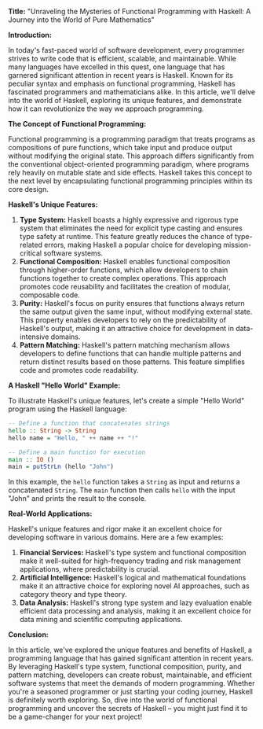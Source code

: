 **Title:** "Unraveling the Mysteries of Functional Programming with Haskell: A Journey into the World of Pure Mathematics"

**Introduction:**

In today's fast-paced world of software development, every programmer strives to write code that is efficient, scalable, and maintainable. While many languages have excelled in this quest, one language that has garnered significant attention in recent years is Haskell. Known for its peculiar syntax and emphasis on functional programming, Haskell has fascinated programmers and mathematicians alike. In this article, we'll delve into the world of Haskell, exploring its unique features, and demonstrate how it can revolutionize the way we approach programming.

**The Concept of Functional Programming:**

Functional programming is a programming paradigm that treats programs as compositions of pure functions, which take input and produce output without modifying the original state. This approach differs significantly from the conventional object-oriented programming paradigm, where programs rely heavily on mutable state and side effects. Haskell takes this concept to the next level by encapsulating functional programming principles within its core design.

**Haskell's Unique Features:**

1. **Type System:** Haskell boasts a highly expressive and rigorous type system that eliminates the need for explicit type casting and ensures type safety at runtime. This feature greatly reduces the chance of type-related errors, making Haskell a popular choice for developing mission-critical software systems.
2. **Functional Composition:** Haskell enables functional composition through higher-order functions, which allow developers to chain functions together to create complex operations. This approach promotes code reusability and facilitates the creation of modular, composable code.
3. **Purity:** Haskell's focus on purity ensures that functions always return the same output given the same input, without modifying external state. This property enables developers to rely on the predictability of Haskell's output, making it an attractive choice for development in data-intensive domains.
4. **Pattern Matching:** Haskell's pattern matching mechanism allows developers to define functions that can handle multiple patterns and return distinct results based on those patterns. This feature simplifies code and promotes code readability.

**A Haskell "Hello World" Example:**

To illustrate Haskell's unique features, let's create a simple "Hello World" program using the Haskell language:
```haskell
-- Define a function that concatenates strings
hello :: String -> String
hello name = "Hello, " ++ name ++ "!"

-- Define a main function for execution
main :: IO ()
main = putStrLn (hello "John")
```
In this example, the `hello` function takes a `String` as input and returns a concatenated `String`. The `main` function then calls `hello` with the input "John" and prints the result to the console.

**Real-World Applications:**

Haskell's unique features and rigor make it an excellent choice for developing software in various domains. Here are a few examples:

1. **Financial Services:** Haskell's type system and functional composition make it well-suited for high-frequency trading and risk management applications, where predictability is crucial.
2. **Artificial Intelligence:** Haskell's logical and mathematical foundations make it an attractive choice for exploring novel AI approaches, such as category theory and type theory.
3. **Data Analysis:** Haskell's strong type system and lazy evaluation enable efficient data processing and analysis, making it an excellent choice for data mining and scientific computing applications.

**Conclusion:**

In this article, we've explored the unique features and benefits of Haskell, a programming language that has gained significant attention in recent years. By leveraging Haskell's type system, functional composition, purity, and pattern matching, developers can create robust, maintainable, and efficient software systems that meet the demands of modern programming. Whether you're a seasoned programmer or just starting your coding journey, Haskell is definitely worth exploring. So, dive into the world of functional programming and uncover the secrets of Haskell – you might just find it to be a game-changer for your next project!